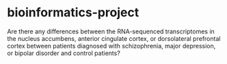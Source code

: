 # bioinformatics-project

Are there any differences between the RNA-sequenced transcriptomes in the nucleus accumbens, anterior cingulate cortex, or dorsolateral prefrontal cortex between patients diagnosed with schizophrenia, major depression, or bipolar disorder and control patients?